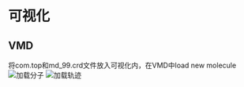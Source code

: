 # 可视化
## VMD
将com.top和md_99.crd文件放入可视化内，在VMD中load new molecule![加载分子](/imgs/2023-11-06/ZKJkk9cb0xb07f5O.png)
![加载轨迹](/imgs/2023-11-06/WQjCClQoulIAp7wD.png)

